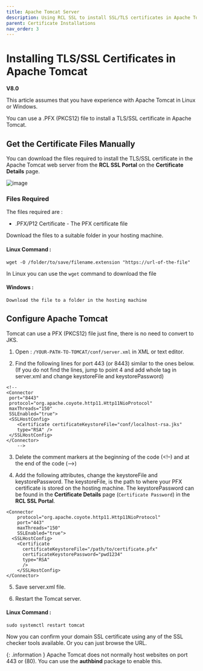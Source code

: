```yaml
---
title: Apache Tomcat Server
description: Using RCL SSL to install SSL/TLS certificates in Apache Tomcat Server
parent: Certificate Installations
nav_order: 3
---
```


# Installing TLS/SSL Certificates in Apache Tomcat
**V8.0**

This article assumes that you have experience with Apache Tomcat in Linux or Windows.

You can use a .PFX (PKCS12) file to install a TLS/SSL certificate in Apache Tomcat.

## Get the Certificate Files Manually

You can download the files required to install the TLS/SSL certificate in the Apache Tomcat web server from the **RCL SSL Portal** on the **Certificate Details** page.

![image](../images/certificate_installations/installation_files_pfx.png)

### Files Required

The files required are :

- .PFX/P12 Certificate - The PFX certificate file

Download the files to a suitable folder in your hosting machine.

#### Linux Command :
```
wget -O /folder/to/save/filename.extension "https://url-of-the-file" 
```

In Linux you can use the ```wget``` command to download the file

#### Windows :
```
Download the file to a folder in the hosting machine
```

## Configure Apache Tomcat

Tomcat can use a PFX (PKCS12) file just fine, there is no need to convert to JKS.

1. Open : ```/YOUR-PATH-TO-TOMCAT/conf/server.xml``` in XML or text editor.

2. Find the following lines for port 443 (or 8443) similar to the ones below. (If you do not find the lines, jump to point 4 and add whole tag in server.xml and change keystoreFile and keystorePassword)

```
<!--
<Connector 
 port="8443"
 protocol="org.apache.coyote.http11.Http11NioProtocol"
 maxThreads="150" 
 SSLEnabled="true">
 <SSLHostConfig>
    <Certificate certificateKeystoreFile="conf/localhost-rsa.jks"
    type="RSA" />
 </SSLHostConfig>
</Connector>
    -->
```

3. Delete the comment markers at the beginning of the code (<!–) and at the end of the code (–>)

4. Add the following attributes, change the keystoreFile and keystorePassword. The keystoreFile, is the path to where your PFX certificate is stored on the hosting machine. The keystorePassword can be found in the **Certificate Details** page (```Certificate Password```) in the **RCL SSL Portal**.


```
<Connector
    protocol="org.apache.coyote.http11.Http11NioProtocol"
    port="443"
    maxThreads="150"
    SSLEnabled="true">
  <SSLHostConfig>
    <Certificate
      certificateKeystoreFile="/path/to/certificate.pfx"
      certificateKeystorePassword="pwd1234"
      type="RSA"
      />
    </SSLHostConfig>
</Connector>
```

5. Save server.xml file.

6. Restart the Tomcat server.

#### Linux Command :
```
sudo systemctl restart tomcat
```

Now you can confirm your domain SSL certificate using any of the SSL checker tools available. Or you can just browse the URL.

{: .information }
Apache Tomcat does not normally host websites on port 443 or (80). You can use the **authbind** package to enable this.